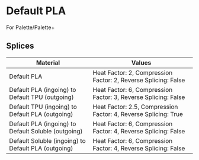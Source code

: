 # Default PLA

For Palette/Palette+

## Splices

Material | Values
-------- | ------
Default PLA | Heat Factor: 2, Compression Factor: 2, Reverse Splicing: False
Default PLA (ingoing) to Default TPU (outgoing) | Heat Factor: 6, Compression Factor: 3, Reverse Splicing: False
Default TPU (ingoing) to Default PLA (outgoing) | Heat Factor: 2.5, Compression Factor: 4, Reverse Splicing: True
Default PLA (ingoing) to Default Soluble (outgoing) | Heat Factor: 6, Compression Factor: 4, Reverse Splicing: False
Default Soluble (ingoing) to Default PLA (outgoing) | Heat Factor: 6, Compression Factor: 4, Reverse Splicing: False

